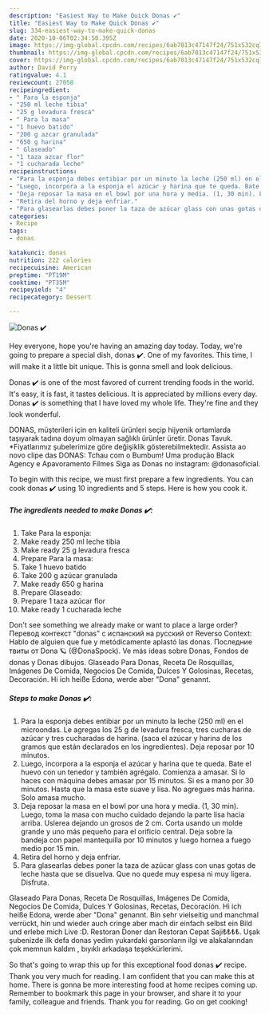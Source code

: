 ```yaml
---
description: "Easiest Way to Make Quick Donas ✔️"
title: "Easiest Way to Make Quick Donas ✔️"
slug: 334-easiest-way-to-make-quick-donas
date: 2020-10-06T02:34:50.395Z
image: https://img-global.cpcdn.com/recipes/6ab7013c47147f24/751x532cq70/donas-✔️-foto-principal.jpg
thumbnail: https://img-global.cpcdn.com/recipes/6ab7013c47147f24/751x532cq70/donas-✔️-foto-principal.jpg
cover: https://img-global.cpcdn.com/recipes/6ab7013c47147f24/751x532cq70/donas-✔️-foto-principal.jpg
author: David Perry
ratingvalue: 4.1
reviewcount: 27058
recipeingredient:
- " Para la esponja"
- "250 ml leche tibia"
- "25 g levadura fresca"
- " Para la masa"
- "1 huevo batido"
- "200 g azcar granulada"
- "650 g harina"
- " Glaseado"
- "1 taza azcar flor"
- "1 cucharada leche"
recipeinstructions:
- "Para la esponja debes entibiar por un minuto la leche (250 ml) en el microondas. Le agregas los 25 g de levadura fresca, tres cucharas de azúcar y tres cucharadas de harina. (saca el azúcar y harina de los gramos que están declarados en los ingredientes). Deja reposar por 10 minutos."
- "Luego, incorpora a la esponja el azúcar y harina que te queda. Bate el huevo con un tenedor y también agrégalo. Comienza a amasar. Si lo haces con máquina debes amasar por 15 minutos. Si es a mano por 30 minutos. Hasta que la masa este suave y lisa. No agregues más harina. Solo amasa mucho."
- "Deja reposar la masa en el bowl por una hora y media. (1, 30 min). Luego, toma la masa con mucho cuidado dejando la parte lisa hacia arriba. Uslerea dejando un grosos de 2 cm. Corta usando un molde grande y uno más pequeño para el orificio central. Deja sobre la bandeja con papel mantequilla por 10 minutos y luego hornea a fuego medio por 15 min."
- "Retira del horno y deja enfriar."
- "Para glasearlas debes poner la taza de azúcar glass con unas gotas de leche hasta que se disuelva. Que no quede muy espesa ni muy ligera. Disfruta."
categories:
- Recipe
tags:
- donas

katakunci: donas 
nutrition: 222 calories
recipecuisine: American
preptime: "PT19M"
cooktime: "PT35M"
recipeyield: "4"
recipecategory: Dessert

---
```



![Donas ✔️](https://img-global.cpcdn.com/recipes/6ab7013c47147f24/751x532cq70/donas-✔️-foto-principal.jpg)

Hey everyone, hope you're having an amazing day today. Today, we're going to prepare a special dish, donas ✔️. One of my favorites. This time, I will make it a little bit unique. This is gonna smell and look delicious.

Donas ✔️ is one of the most favored of current trending foods in the world. It's easy, it is fast, it tastes delicious. It is appreciated by millions every day. Donas ✔️ is something that I have loved my whole life. They're fine and they look wonderful.

DONAS, müşterileri için en kaliteli ürünleri seçip hijyenik ortamlarda taşıyarak tadına doyum olmayan sağlıklı ürünler üretir. Donas Tavuk. *Fiyatlarımız şubelerimize göre değişiklik gösterebilmektedir. Assista ao novo clipe das DONAS: Tchau com o Bumbum! Uma produção Black Agency e Apavoramento Filmes Siga as Donas no instagram: @donasoficial.


To begin with this recipe, we must first prepare a few ingredients. You can cook donas ✔️ using 10 ingredients and 5 steps. Here is how you cook it.

<!--inarticleads1-->

##### The ingredients needed to make Donas ✔️:

1. Take  Para la esponja:
1. Make ready 250 ml leche tibia
1. Make ready 25 g levadura fresca
1. Prepare  Para la masa:
1. Take 1 huevo batido
1. Take 200 g azúcar granulada
1. Make ready 650 g harina
1. Prepare  Glaseado:
1. Prepare 1 taza azúcar flor
1. Make ready 1 cucharada leche


Don&#39;t see something we already make or want to place a large order? Перевод контекст &#34;donas&#34; c испанский на русский от Reverso Context: Hablo de alguien que fue y metódicamente aplastó las donas. Последние твиты от Dona 🪐 (@DonaSpock). Ve más ideas sobre Donas, Fondos de donas y Donas dibujos. Glaseado Para Donas, Receta De Rosquillas, Imágenes De Comida, Negocios De Comida, Dulces Y Golosinas, Recetas, Decoración. Hi ich heiße Edona, werde aber &#34;Dona&#34; genannt. 

<!--inarticleads2-->

##### Steps to make Donas ✔️:

1. Para la esponja debes entibiar por un minuto la leche (250 ml) en el microondas. Le agregas los 25 g de levadura fresca, tres cucharas de azúcar y tres cucharadas de harina. (saca el azúcar y harina de los gramos que están declarados en los ingredientes). Deja reposar por 10 minutos.
1. Luego, incorpora a la esponja el azúcar y harina que te queda. Bate el huevo con un tenedor y también agrégalo. Comienza a amasar. Si lo haces con máquina debes amasar por 15 minutos. Si es a mano por 30 minutos. Hasta que la masa este suave y lisa. No agregues más harina. Solo amasa mucho.
1. Deja reposar la masa en el bowl por una hora y media. (1, 30 min). Luego, toma la masa con mucho cuidado dejando la parte lisa hacia arriba. Uslerea dejando un grosos de 2 cm. Corta usando un molde grande y uno más pequeño para el orificio central. Deja sobre la bandeja con papel mantequilla por 10 minutos y luego hornea a fuego medio por 15 min.
1. Retira del horno y deja enfriar.
1. Para glasearlas debes poner la taza de azúcar glass con unas gotas de leche hasta que se disuelva. Que no quede muy espesa ni muy ligera. Disfruta.


Glaseado Para Donas, Receta De Rosquillas, Imágenes De Comida, Negocios De Comida, Dulces Y Golosinas, Recetas, Decoración. Hi ich heiße Edona, werde aber &#34;Dona&#34; genannt. Bin sehr vielseitig und manchmal verrückt, hin und wieder auch cringe aber mach dir einfach selbst ein Bild und erlebe mich Live :D. Restoran Doner dan Restoran Cepat Saji₺₺₺₺. Uşak şubenizde ilk defa donas yedim yukardaki garsonların ilgi ve alakalarından çok memnun kaldım , bıyıklı arkadaşa teşekkürlerimi. 

So that's going to wrap this up for this exceptional food donas ✔️ recipe. Thank you very much for reading. I am confident that you can make this at home. There is gonna be more interesting food at home recipes coming up. Remember to bookmark this page in your browser, and share it to your family, colleague and friends. Thank you for reading. Go on get cooking!
